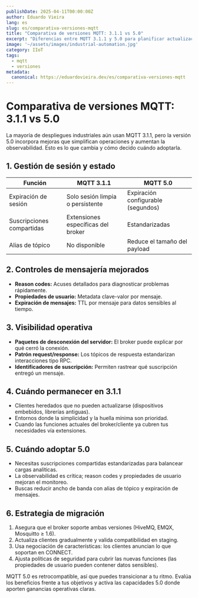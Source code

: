 ```yaml
---
publishDate: 2025-04-11T00:00:00Z
author: Eduardo Vieira
lang: es
slug: es/comparativa-versiones-mqtt
title: "Comparativa de versiones MQTT: 3.1.1 vs 5.0"
excerpt: "Diferencias entre MQTT 3.1.1 y 5.0 para planificar actualizaciones y aprovechar nuevas funciones con criterio."
image: '~/assets/images/industrial-automation.jpg'
category: IIoT
tags:
  - mqtt
  - versiones
metadata:
  canonical: https://eduardovieira.dev/es/comparativa-versiones-mqtt
---
```


# Comparativa de versiones MQTT: 3.1.1 vs 5.0

La mayoría de despliegues industriales aún usan MQTT 3.1.1, pero la versión 5.0 incorpora mejoras que simplifican operaciones y aumentan la observabilidad. Esto es lo que cambia y cómo decido cuándo adoptarla.

## 1. Gestión de sesión y estado

| Función | MQTT 3.1.1 | MQTT 5.0 |
| --- | --- | --- |
| Expiración de sesión | Solo sesión limpia o persistente | Expiración configurable (segundos) |
| Suscripciones compartidas | Extensiones específicas del broker | Estandarizadas |
| Alias de tópico | No disponible | Reduce el tamaño del payload |

## 2. Controles de mensajería mejorados

- **Reason codes:** Acuses detallados para diagnosticar problemas rápidamente.
- **Propiedades de usuario:** Metadata clave-valor por mensaje.
- **Expiración de mensajes:** TTL por mensaje para datos sensibles al tiempo.

## 3. Visibilidad operativa

- **Paquetes de desconexión del servidor:** El broker puede explicar por qué cerró la conexión.
- **Patrón request/response:** Los tópicos de respuesta estandarizan interacciones tipo RPC.
- **Identificadores de suscripción:** Permiten rastrear qué suscripción entregó un mensaje.

## 4. Cuándo permanecer en 3.1.1

- Clientes heredados que no pueden actualizarse (dispositivos embebidos, librerías antiguas).
- Entornos donde la simplicidad y la huella mínima son prioridad.
- Cuando las funciones actuales del broker/cliente ya cubren tus necesidades vía extensiones.

## 5. Cuándo adoptar 5.0

- Necesitas suscripciones compartidas estandarizadas para balancear cargas analíticas.
- La observabilidad es crítica; reason codes y propiedades de usuario mejoran el monitoreo.
- Buscas reducir ancho de banda con alias de tópico y expiración de mensajes.

## 6. Estrategia de migración

1. Asegura que el broker soporte ambas versiones (HiveMQ, EMQX, Mosquitto ≥ 1.6).
2. Actualiza clientes gradualmente y valida compatibilidad en staging.
3. Usa negociación de características: los clientes anuncian lo que soportan en CONNECT.
4. Ajusta políticas de seguridad para cubrir las nuevas funciones (las propiedades de usuario pueden contener datos sensibles).

MQTT 5.0 es retrocompatible, así que puedes transicionar a tu ritmo. Evalúa los beneficios frente a tus objetivos y activa las capacidades 5.0 donde aporten ganancias operativas claras.
